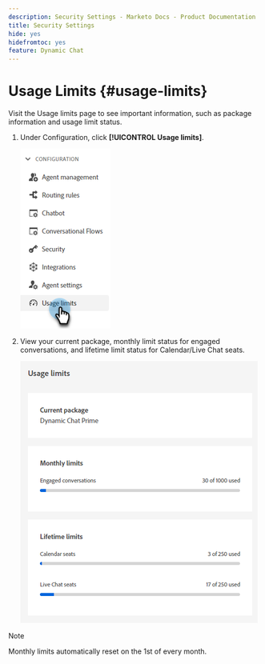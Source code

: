 ```yaml
---
description: Security Settings - Marketo Docs - Product Documentation
title: Security Settings
hide: yes
hidefromtoc: yes
feature: Dynamic Chat
---
```

# Usage Limits {#usage-limits}

Visit the Usage limits page to see important information, such as package information and usage limit status.

1. Under Configuration, click **[!UICONTROL Usage limits]**.

   ![](assets/usage-limits-1.png)

1. View your current package, monthly limit status for engaged conversations, and lifetime limit status for Calendar/Live Chat seats.

   ![](assets/usage-limits-2.png)

>[!NOTE]
>
>Monthly limits automatically reset on the 1st of every month.
